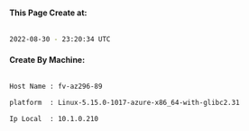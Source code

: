 
   
#### This Page Create at:

```bash

2022-08-30 - 23:20:34 UTC

```

#### Create By Machine:

```bash

Host Name : fv-az296-89

platform  : Linux-5.15.0-1017-azure-x86_64-with-glibc2.31

Ip Local  : 10.1.0.210

```

